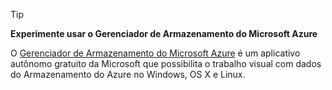 > [!TIP]
> **Experimente usar o Gerenciador de Armazenamento do Microsoft Azure**
> 
> O [Gerenciador de Armazenamento do Microsoft Azure](../articles/vs-azure-tools-storage-manage-with-storage-explorer.md) é um aplicativo autônomo gratuito da Microsoft que possibilita o trabalho visual com dados do Armazenamento do Azure no Windows, OS X e Linux.
> 
> 

<!---HONumber=AcomDC_0817_2016-->